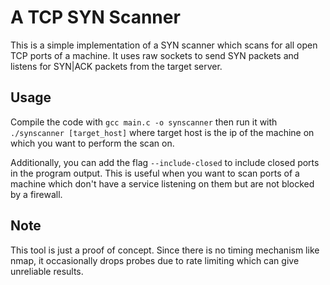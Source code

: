 # A TCP SYN Scanner

This is a simple implementation of a SYN scanner which scans for all open TCP ports of a machine. It uses raw sockets to send SYN packets and listens for SYN|ACK packets from the target server.

## Usage

Compile the code with
`gcc main.c -o synscanner`
then run it with
`./synscanner [target_host]`
where target host is the ip of the machine on which you want to perform the scan on.

Additionally, you can add the flag `--include-closed` to include closed ports in the program output. This is useful when you want to scan ports of a machine which don't have a service listening on them but are not blocked by a firewall.

## Note

This tool is just a proof of concept. Since there is no timing mechanism like nmap, it occasionally drops probes due to rate limiting which can give unreliable results.
